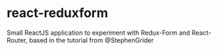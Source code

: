 # react-reduxform
Small ReactJS application to experiment with Redux-Form and React-Router, based in the tutorial from @StephenGrider
